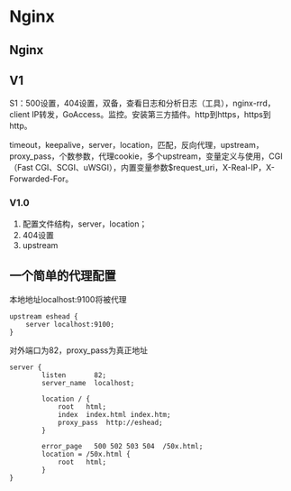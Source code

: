 # Nginx

## Nginx

## V1

S1：500设置，404设置，双备，查看日志和分析日志（工具），nginx-rrd，client IP转发，GoAccess。监控。安装第三方插件。http到https，https到http。

timeout，keepalive，server，location，匹配，反向代理，upstream，proxy\_pass，个数参数，代理cookie，多个upstream，变量定义与使用，CGI（Fast CGI、SCGI、uWSGI），内置变量参数$request\_uri，X-Real-IP，X-Forwarded-For。

### V1.0

1. 配置文件结构，server，location；
2. 404设置
3. upstream

## 一个简单的代理配置

本地地址localhost:9100将被代理

```text
upstream eshead {
    server localhost:9100;
}
```

对外端口为82，proxy\_pass为真正地址

```text
server {
        listen       82;
        server_name  localhost;

        location / {
            root   html;
            index  index.html index.htm;
            proxy_pass  http://eshead;
        }

        error_page   500 502 503 504  /50x.html;
        location = /50x.html {
            root   html;
        }
}
```

